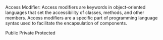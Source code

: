 


Access Modifier:
Access modifiers are keywords in object-oriented languages that set the accessibility of classes, methods, and other members. Access modifiers are a specific part of programming language syntax used to facilitate the encapsulation of components.

Public
Private
Protected



